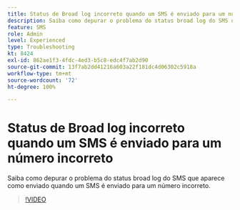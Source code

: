 ```yaml
---
title: Status de Broad log incorreto quando um SMS é enviado para um número incorreto
description: Saiba como depurar o problema do status broad log do SMS que aparece como enviado quando um SMS é enviado para um número incorreto.
feature: SMS
role: Admin
level: Experienced
type: Troubleshooting
kt: 8424
exl-id: 862ae1f3-4fdc-4ed3-b5c8-edc4f7ab2d90
source-git-commit: 13f7ab2dd41216a603a22f181dc4d06302c5918a
workflow-type: tm+mt
source-wordcount: '72'
ht-degree: 100%

---
```


# Status de Broad log incorreto quando um SMS é enviado para um número incorreto

Saiba como depurar o problema do status broad log do SMS que aparece como enviado quando um SMS é enviado para um número incorreto.

>[!VIDEO](https://video.tv.adobe.com/v/335980?quality=12&learn=on)
